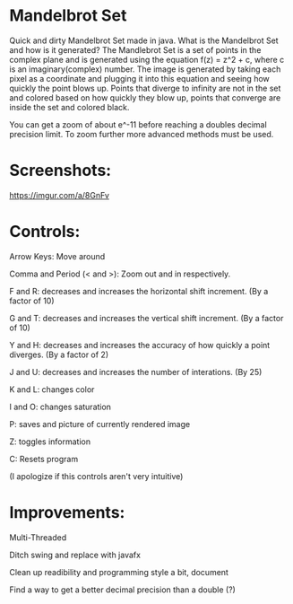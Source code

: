 # Mandelbrot Set
Quick and dirty Mandelbrot Set made in java. What is the Mandelbrot Set and how is it generated? The Mandlebrot Set is a set of points 
in the complex plane and is generated using the equation f(z) = z^2 + c, where c is an imaginary(complex) number. The image is generated by 
taking each pixel as a coordinate and plugging it into this equation and seeing how quickly the point blows up. Points that diverge to 
infinity are not in the set and colored based on how quickly they blow up, points that converge are inside the set and colored black.

You can get a zoom of about e^-11 before reaching a doubles decimal precision limit. To zoom further more advanced methods must be used.

# Screenshots: 

https://imgur.com/a/8GnFv

# Controls:

Arrow Keys: Move around

Comma and Period (< and >): Zoom out and in respectively.

F and R: decreases and increases the horizontal shift increment. (By a factor of 10)

G and T: decreases and increases the vertical shift increment. (By a factor of 10)

Y and H: decreases and increases the accuracy of how quickly a point diverges. (By a factor of 2)

J and U: decreases and increases the number of interations. (By 25)

K and L: changes color

I and O: changes saturation

P: saves and picture of currently rendered image

Z: toggles information

C: Resets program

(I apologize if this controls aren't very intuitive)

# Improvements:

Multi-Threaded

Ditch swing and replace with javafx

Clean up readibility and programming style a bit, document

Find a way to get a better decimal precision than a double (?)
